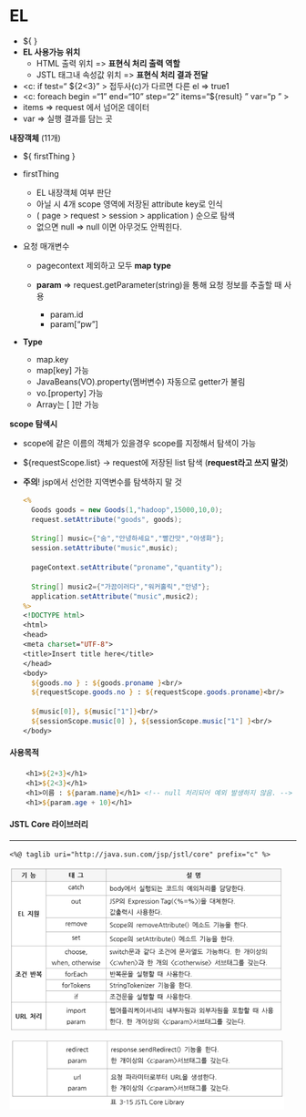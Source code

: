 # EL

* ${       }
* **EL 사용가능 위치**
  * HTML 출력 위치 => **표현식 처리 출력 역할**
  * JSTL 태그내 속성값 위치 => **표현식 처리 결과 전달**
* <c: if test=“ ${2<3}” > 접두사(c)가 다르면 다른 el =>  true1
* <c: foreach begin =“1” end=“10” step=“2” items=“${result} ” var=“p ” >
* items => request 에서 넘어온 데이터 
* var => 실행 결과를 담는 곳

**내장객체** (11개)

* ${ firstThing }

* firstThing

  * EL 내장객체 여부 판단 
  * 아닐 시 4개 scope 영역에 저장된 attribute key로 인식
  * ( page > request > session > application ) 순으로 탐색 
  * 없으면 null => null 이면 아무것도 안찍힌다.

* 요청 매개변수

  * pagecontext 제외하고 모두 **map type**

  * **param** => request.getParameter(string)을 통해 요청 정보를 추출할 때 사용
    * param.id
    * param[“pw”]

* **Type**

  * map.key
  * map[key] 가능
  * JavaBeans(VO).property(멤버변수) 자동으로 getter가 불림
  * vo.[property] 가능
  * Array는 [ ]만 가능

**scope 탐색시**

* scope에 같은 이름의 객체가 있을경우 scope를 지정해서 탐색이 가능

* ${requestScope.list} -> request에 저장된 list 탐색 (**request라고 쓰지 말것**)

* **주의**! jsp에서 선언한 지역변수를 탐색하지 말 것

  ```jsp
  <%
  	Goods goods = new Goods(1,"hadoop",15000,10,0);
  	request.setAttribute("goods", goods);
  	
  	String[] music={"숨","안녕하세요","빨간맛","야생화"};
  	session.setAttribute("music",music);
  	
  	pageContext.setAttribute("proname","quantity");
  	
  	String[] music2={"가끔이러다","워커홀릭","안녕"};
  	application.setAttribute("music",music2);
  %>    
  <!DOCTYPE html>
  <html>
  <head>
  <meta charset="UTF-8">
  <title>Insert title here</title>
  </head>
  <body>
  	${goods.no } : ${goods.proname }<br/>
  	${requestScope.goods.no } : ${requestScope.goods.proname}<br/>
  	
  	${music[0]}, ${music["1"]}<br/>
  	${sessionScope.music[0] }, ${sessionScope.music["1"] }<br/>
  </body>
  ```

  

#### 사용목적

```jsp
	<h1>${2+3}</h1>
	<h1>${2<3}</h1>
	<h1>이름 : ${param.name}</h1> <!-- null 처리되어 예외 발생하지 않음. -->
	<h1>${param.age + 10}</h1>
```



#### JSTL Core 라이브러리

---

`<%@ taglib uri="http://java.sun.com/jsp/jstl/core" prefix="c" %>`

![jstl_core_1](rsc/EL/jstl_core_1.PNG)

![jstl_core_2](rsc/EL/jstl_core_2.PNG)

```

```

